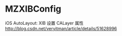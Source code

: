 # MZXIBConfig

iOS AutoLayout: XIB 设置 CALayer 属性
http://blog.csdn.net/veryitman/article/details/51628996
